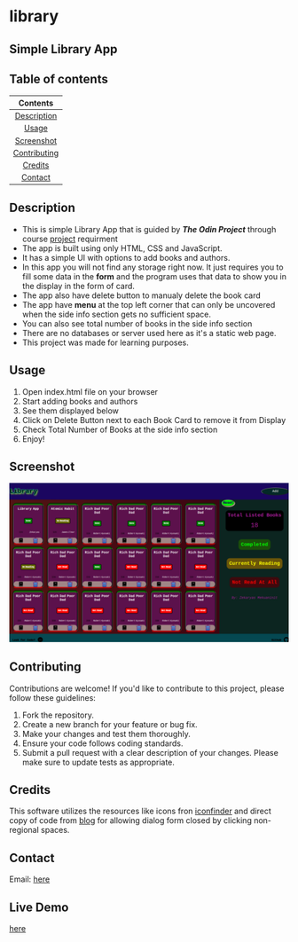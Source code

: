 # library
## Simple Library App
## Table of contents
|Contents                     |
|:---------------------------:|
|[Description](#Description)  |
|[Usage](#Usage)              |
|[Screenshot](#Screenshot)    |
|[Contributing](#Contributing)|
|[Credits](#Credits)          |
|[Contact](#Contact)          |
## Description
- This is simple Library App that is guided by ***The Odin Project*** through course [project](https://www.theodinproject.com/lessons/node-path-javascript-library) requirment
- The app is built using only HTML, CSS and JavaScript.
- It has a simple UI with options to add books and authors.
- In this app you will not find any storage right now. It just requires you to fill some data
in the **form** and the program uses that data to show you in the display in the form of card.
- The app also have delete button to manualy delete the book card
- The app have **menu** at the top left corner that can only be uncovered when the side info section gets no sufficient space.
- You can also see total number of books in the side info section
- There are no databases or server used here as it's a static web page.
- This project was made for learning purposes.
## Usage
1. Open index.html file on your browser
2. Start adding books and authors
3. See them displayed below
4. Click on Delete Button next to each Book Card to remove it from Display
5. Check Total Number of Books at the side info section
6. Enjoy!
## Screenshot
![Library app](img-assets/Screenshot%20from%202023-10-27%2014-04-52.png)
## Contributing

Contributions are welcome! If you'd like to contribute to this project, please follow these guidelines:

1. Fork the repository.
2. Create a new branch for your feature or bug fix.
3. Make your changes and test them thoroughly.
4. Ensure your code follows coding standards.
5. Submit a pull request with a clear description of your changes.
Please make sure to update tests as appropriate.
## Credits
This software utilizes the resources like icons fron [iconfinder](https://www.iconfinder.com/) and direct copy of code from [blog](https://blog.webdevsimplified.com/) for allowing dialog form closed by clicking non-regional spaces.

## Contact
Email: [here](mailto:zakydev8@gmail.com)
## Live Demo
[here](https://zakymaky8.github.io/library/)
